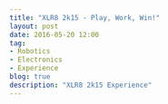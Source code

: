 ```yaml
---
title: "XLR8 2k15 - Play, Work, Win!"
layout: post
date: 2016-05-20 12:00
tag:
- Robotics
- Electronics
- Experience
blog: true
description: "XLR8 2k15 Experience"
---
```


<!-- - come to IIT bombay expecting to work a lot on technology, robotics, electronic and Coomputers ofcourse

It had been more than a month since we came to IIT Bombay and XLR8 came out as the first big Tech event. Being curious and enthusiastic about Robotics and Electronics I decided to

### Problem Statement

To build a manually controlled car capable of negotiating different kinds of obstacles and
completing the designated track.

![Map](/assets/images/XLR8/track_plan.png)

 -->
